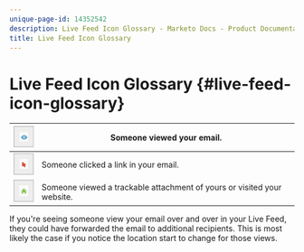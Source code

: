 ```yaml
---
unique-page-id: 14352542
description: Live Feed Icon Glossary - Marketo Docs - Product Documentation
title: Live Feed Icon Glossary
---
```


# Live Feed Icon Glossary {#live-feed-icon-glossary}

| ![--](assets/1.png)|Someone viewed your email. |
|---|---|
| ![--](assets/2.png)|Someone clicked a link in your email. |
| ![--](assets/3.png)|Someone viewed a trackable attachment of yours or visited your website. |

If you're seeing someone view your email over and over in your Live Feed, they could have forwarded the email to additional recipients. This is most likely the case if you notice the location start to change for those views.
